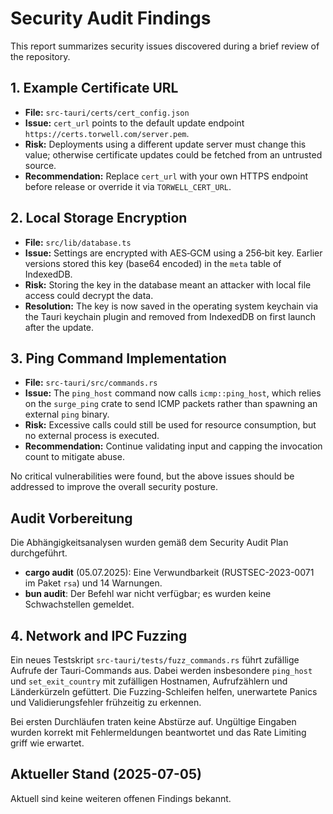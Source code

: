 # Security Audit Findings

This report summarizes security issues discovered during a brief review of the repository.

## 1. Example Certificate URL
- **File:** `src-tauri/certs/cert_config.json`
- **Issue:** `cert_url` points to the default update endpoint `https://certs.torwell.com/server.pem`.
- **Risk:** Deployments using a different update server must change this value; otherwise certificate updates could be fetched from an untrusted source.
- **Recommendation:** Replace `cert_url` with your own HTTPS endpoint before release or override it via `TORWELL_CERT_URL`.

## 2. Local Storage Encryption
- **File:** `src/lib/database.ts`
- **Issue:** Settings are encrypted with AES‑GCM using a 256‑bit key. Earlier versions stored this key (base64 encoded) in the `meta` table of IndexedDB.
- **Risk:** Storing the key in the database meant an attacker with local file access could decrypt the data.
- **Resolution:** The key is now saved in the operating system keychain via the Tauri keychain plugin and removed from IndexedDB on first launch after the update.

## 3. Ping Command Implementation
- **File:** `src-tauri/src/commands.rs`
- **Issue:** The `ping_host` command now calls `icmp::ping_host`, which relies on the `surge_ping` crate to send ICMP packets rather than spawning an external `ping` binary.
- **Risk:** Excessive calls could still be used for resource consumption, but no external process is executed.
- **Recommendation:** Continue validating input and capping the invocation count to mitigate abuse.

No critical vulnerabilities were found, but the above issues should be addressed to improve the overall security posture.

## Audit Vorbereitung

Die Abhängigkeitsanalysen wurden gemäß dem Security Audit Plan durchgeführt.

- **cargo audit** (05.07.2025): Eine Verwundbarkeit (RUSTSEC-2023-0071 im Paket `rsa`) und 14 Warnungen.
- **bun audit**: Der Befehl war nicht verfügbar; es wurden keine Schwachstellen gemeldet.


## 4. Network and IPC Fuzzing

Ein neues Testskript `src-tauri/tests/fuzz_commands.rs` führt zufällige Aufrufe der Tauri-Commands aus. Dabei werden insbesondere `ping_host` und `set_exit_country` mit zufälligen Hostnamen, Aufrufzählern und Länderkürzeln gefüttert. Die Fuzzing-Schleifen helfen, unerwartete Panics und Validierungsfehler frühzeitig zu erkennen.

Bei ersten Durchläufen traten keine Abstürze auf. Ungültige Eingaben wurden korrekt mit Fehlermeldungen beantwortet und das Rate Limiting griff wie erwartet.

## Aktueller Stand (2025-07-05)

Aktuell sind keine weiteren offenen Findings bekannt.

